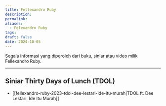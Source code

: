 ```yaml
---
title: Fellexandro Ruby
description: 
permalink: 
aliases:
  - Felexandro Ruby
tags: 
draft: false
date: 2024-10-05
---
```

Segala informasi yang diperoleh dari buku, siniar atau video milik Fellexandro Ruby.

---
## Siniar Thirty Days of Lunch (TDOL)

- [[fellexandro-ruby-2023-tdol-dee-lestari-ide-itu-murah|TDOL ft. Dee Lestari: Ide Itu Murah]]